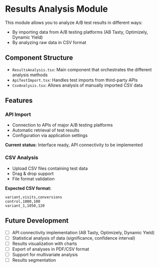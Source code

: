 # Results Analysis Module

This module allows you to analyze A/B test results in different ways:
- By importing data from A/B testing platforms (AB Tasty, Optimizely, Dynamic Yield)
- By analyzing raw data in CSV format

## Component Structure

- `ResultsAnalysis.tsx`: Main component that orchestrates the different analysis methods
- `ApiTestImport.tsx`: Handles test imports from third-party APIs
- `CsvAnalysis.tsx`: Allows analysis of manually imported CSV data

## Features

### API Import

- Connection to APIs of major A/B testing platforms
- Automatic retrieval of test results
- Configuration via application settings

**Current status:** Interface ready, API connectivity to be implemented

### CSV Analysis

- Upload CSV files containing test data
- Drag & drop support
- File format validation

**Expected CSV format:**
```
variant,visits,conversions
control,1000,100
variant_1,1050,120
```

## Future Development

- [ ] API connectivity implementation (AB Tasty, Optimizely, Dynamic Yield)
- [ ] Statistical analysis of data (significance, confidence interval)
- [ ] Results visualization with charts
- [ ] Export of analyses in PDF/CSV format
- [ ] Support for multivariate analysis
- [ ] Results segmentation 